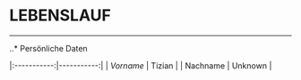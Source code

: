 # LEBENSLAUF
---

..* Persönliche Daten

|:-----------:|-----------:|
| *Vorname* | Tizian    |
| Nachname  | Unknown   |
